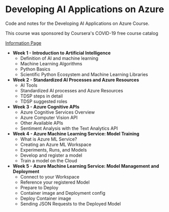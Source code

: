 # Developing AI Applications on Azure
Code and notes for the Developing AI Applications on Azure Course.

This course was sponsored by Coursera's COVID-19 free course catalog

[Information Page](https://www.coursera.org/learn/developing-ai-applications-azure)

* **Week 1 - Introduction to Artificial Intelligence**
    * Definition of AI and machine learning
    * Machine Learning Algorithms
    * Python Basics
    * Scientific Python Ecosystem and Machine Learning Libraries
* **Week 2 - Standardized AI Processes and Azure Resources**
    * AI Tools
    * Standardized AI processes and Azure Resources
    * TDSP steps in detail
    * TDSP suggested roles
* **Week 3 - Azure Cognitive APIs**
    * Azure Cognitive Services Overview
    * Azure Computer Vision API
    * Other Available APIs
    * Sentiment Analysis with the Text Analytics API
* **Week 4 - Azure Machine Learning Service: Model Training**
    * What is Azure ML Service?
    * Creating an Azure ML Workspace
    * Experiments, Runs, and Models
    * Develop and register a model
    * Train a model on the Cloud
* **Week 5 - Azure Machine Learning Service: Model Management and Deployment**
    * Connect to your Workspace
    * Reference your registered Model
    * Prepare to Deploy
    * Container image and Deployment config
    * Deploy Container image
    * Sending JSON Requests to the Deployed Model
